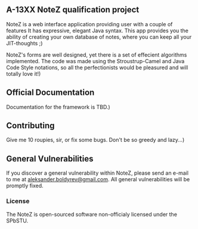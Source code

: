 ## A-13XX NoteZ qualification project

NoteZ is a web interface application providing user with a couple of features It has expressive, elegant Java syntax. This app provides you the ability of creating your own database of notes, where you can keep all your JIT-thoughts ;)

NoteZ's forms are well designed, yet there is a set of effecient algorithms implemented. The code was made using the Stroustrup-Camel and Java Code Style notations, so all the perfectionists would be pleasured and will totally love it!)

## Official Documentation

Documentation for the framework is TBD.)

## Contributing

Give me 10 roupies, sir, or fix some bugs. Don't be so greedy and lazy...)

## General Vulnerabilities

If you discover a general vulnerability within NoteZ, please send an e-mail to me at aleksander.boldyrev@gmail.com. All general vulnerabilities will be promptly fixed.

### License

The NoteZ is open-sourced software non-officialy licensed under the SPbSTU.
